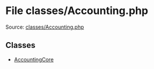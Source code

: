 File classes/Accounting.php
=========

Source: [classes/Accounting.php](https://github.com/PrestaShop/PrestaShop/blob/1.5.0.1/classes/Accounting.php)


Classes
-------

* [AccountingCore](class.AccountingCore.md)

